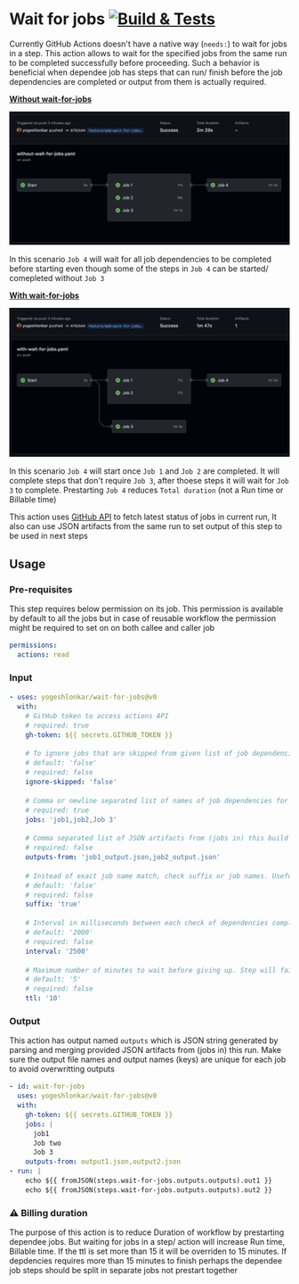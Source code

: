 # Wait for jobs [![Build & Tests](https://github.com/yogeshlonkar/wait-for-jobs/actions/workflows/on-push.yaml/badge.svg)](https://github.com/yogeshlonkar/wait-for-jobs/actions/workflows/on-push.yaml)

Currently GitHub Actions doesn't have a native way (`needs:`) to wait for jobs in a step. This action allows to wait for the specified jobs from the same run to be completed successfully before proceeding. Such a behavior is beneficial when dependee job has steps that can run/ finish before the job dependencies are completed or output from them is actually required.

[**Without wait-for-jobs**][without-wait-for-jobs-run]

![without-wait-for-jobs](docs/without-wait-for-jobs.png)

In this scenario `Job 4` will wait for all job dependencies to be completed before starting even though some of the steps in `Job 4` can be started/ comepleted without `Job 3`

[**With wait-for-jobs**][with-wait-for-jobs-run]

![with-wait-for-jobs](docs/with-wait-for-jobs.png)

In this scenario `Job 4` will start once `Job 1` and `Job 2` are completed. It will complete steps that don't require `Job 3`, after thoese steps it will wait for `Job 3` to complete. Prestarting `Job 4` reduces `Total duration` (not a Run time or Billable time) 

This action uses [GitHub API][jobs-for-a-workflow-run-attempt] to fetch latest status of jobs in current run, It also can use JSON artifacts from the same run to set output of this step to be used in next steps

## Usage

### Pre-requisites

This step requires below permission on its job. This permission is available by default to all the jobs but in case of reusable workflow the permission might be required to set on on both callee and caller job

```yaml
permissions:
  actions: read
```

### Input

```yaml
- uses: yogeshlonkar/wait-for-jobs@v0
  with:
    # GitHub token to access actions API
    # required: true
    gh-token: ${{ secrets.GITHUB_TOKEN }}

    # To ignore jobs that are skipped from given list of job dependencies
    # default: 'false'
    # required: false
    ignore-skipped: 'false'

    # Comma or newline separated list of names of job dependencies for this step, it must be `name:` property of job if set
    # required: true
    jobs: 'job1,job2,Job 3'

    # Comma separated list of JSON artifacts from (jobs in) this build that will be parse to set as output for this step
    # required: false
    outputs-from: 'job1_output.json,job2_output.json'

    # Instead of exact job name match, check suffix or job names. Useful in case of reusable workflows
    # default: 'false'
    # required: false
    suffix: 'true'

    # Interval in milliseconds between each check of dependencies completion
    # default: '2000'
    # required: false
    interval: '2500'

    # Maximum number of minutes to wait before giving up. Step will fail with message providing remaining job names, this can't be more than 15
    # default: '5'
    # required: false
    ttl: '10'
```

### Output

This action has output named `outputs` which is JSON string generated by parsing and merging provided JSON artifacts from (jobs in) this run. Make sure the output file names and output names (keys) are unique for each job to avoid overwritting outputs

```yaml
- id: wait-for-jobs
  uses: yogeshlonkar/wait-for-jobs@v0
  with:
    gh-token: ${{ secrets.GITHUB_TOKEN }}
    jobs: |
      job1
      Job two
      Job 3
    outputs-from: output1.json,output2.json
- run: |
    echo ${{ fromJSON(steps.wait-for-jobs.outputs.outputs).out1 }}
    echo ${{ fromJSON(steps.wait-for-jobs.outputs.outputs).out2 }}
```

### ⚠️ Billing duration

The purpose of this action is to reduce Duration of workflow by prestarting dependee jobs. But waiting for jobs in a step/ action will increase Run time, Billable time. 
If the ttl is set more than 15 it will be overriden to 15 minutes. If depdencies requires more than 15 minutes to finish perhaps the dependee job steps should be split in separate jobs not prestart together


[jobs-for-a-workflow-run-attempt]: https://docs.github.com/en/rest/actions/workflow-jobs#list-jobs-for-a-workflow-run-attempt
[with-wait-for-jobs-run]: https://github.com/yogeshlonkar/wait-for-jobs/actions/runs/3077494840
[without-wait-for-jobs-run]: https://github.com/yogeshlonkar/wait-for-jobs/actions/runs/3077494839
